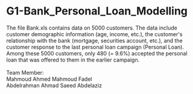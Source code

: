 # G1-Bank_Personal_Loan_Modelling
The file Bank.xls contains data on 5000 customers. The data include customer demographic information (age, income, etc.), the customer's relationship with the bank (mortgage, securities account, etc.), and the customer response to the last personal loan campaign (Personal Loan). Among these 5000 customers, only 480 (= 9.6%) accepted the personal loan that was offered to them in the earlier campaign. <br />
<br />
Team Member: <br />
Mahmoud Ahmed Mahmoud Fadel <br />
Abdelrahman Ahmad Saeed Abdelaziz <br />
